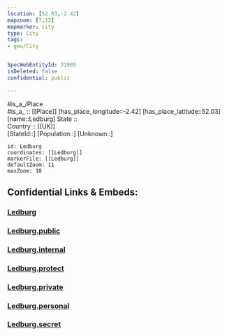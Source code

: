 ```yaml
---
location: [52.03,-2.42] 
mapzoom: [7,12] 
mapmarker: city 
type: City
tags:
- geo/City


SpocWebEntityId: 31905
isDeleted: false
confidential: public

---
```

#is_a_/Place  
#is_a_ :: [[Place]] 
[has_place_longitude::-2.42] 
[has_place_latitude::52.03] 
[name::Ledburg] 
State ::  
Country :: [[UK]]  
[StateId::] 
[Population::] 
[Unknown::] 


```leaflet
id: Ledburg
coordinates: [[Ledburg]] 
markerFile: [[Ledburg]] 
defaultZoom: 11 
maxZoom: 18
```


## Confidential Links & Embeds: 

### [Ledburg](/_Standards/Earth/Continent/Europe/Europe~North/UK/England/Regions~England/West_Midlands,Region/Herefordshire/cities~Herefordshire/Ledburg.md) 

### [Ledburg.public](/_public/Earth/Continent/Europe/Europe~North/UK/England/Regions~England/West_Midlands,Region/Herefordshire/cities~Herefordshire/Ledburg.public.md) 

### [Ledburg.internal](/_internal/Earth/Continent/Europe/Europe~North/UK/England/Regions~England/West_Midlands,Region/Herefordshire/cities~Herefordshire/Ledburg.internal.md) 

### [Ledburg.protect](/_protect/Earth/Continent/Europe/Europe~North/UK/England/Regions~England/West_Midlands,Region/Herefordshire/cities~Herefordshire/Ledburg.protect.md) 

### [Ledburg.private](/_private/Earth/Continent/Europe/Europe~North/UK/England/Regions~England/West_Midlands,Region/Herefordshire/cities~Herefordshire/Ledburg.private.md) 

### [Ledburg.personal](/_personal/Earth/Continent/Europe/Europe~North/UK/England/Regions~England/West_Midlands,Region/Herefordshire/cities~Herefordshire/Ledburg.personal.md) 

### [Ledburg.secret](/_secret/Earth/Continent/Europe/Europe~North/UK/England/Regions~England/West_Midlands,Region/Herefordshire/cities~Herefordshire/Ledburg.secret.md)

